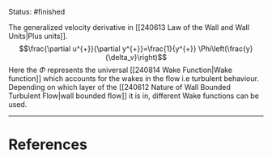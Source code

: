 Status: #finished 

The generalized velocity derivative in [[240613 Law of the Wall and Wall Units|Plus units]].
$$\frac{\partial u^{+}}{\partial y^{+}}=\frac{1}{y^{+}} \Phi\left(\frac{y}{\delta_v}\right)$$
Here the $\Phi$ represents the universal [[240814 Wake Function|Wake function]] which accounts for the wakes in the flow i.e turbulent behaviour. Depending on which layer of the [[240612 Nature of Wall Bounded Turbulent Flow|wall bounded flow]] it is in, different Wake functions can be used. 






---
# References
